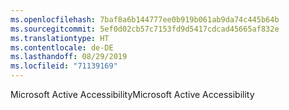 ```yaml
---
ms.openlocfilehash: 7baf8a6b144777ee0b919b061ab9da74c445b64b
ms.sourcegitcommit: 5ef0d02cb57c7153fd9d5417cdcad45665af832e
ms.translationtype: HT
ms.contentlocale: de-DE
ms.lasthandoff: 08/29/2019
ms.locfileid: "71139169"
---
```

<span data-ttu-id="7aea7-101">Microsoft Active Accessibility</span><span class="sxs-lookup"><span data-stu-id="7aea7-101">Microsoft Active Accessibility</span></span>